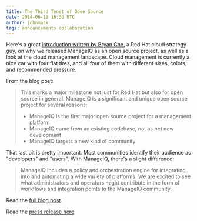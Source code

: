 ```yaml
---
title: The Third Tenet of Open Source
date: 2014-06-18 16:30 UTC
author: johnmark
tags: announcements collaboration
---
```


Here's a great [introduction written by Bryan Che](http://tentenet.net/2014/06/19/the-third-tenet-of-open-source-open-source-requires-commitment-welcome-manageiq/), a Red Hat cloud strategy guy, on why we released ManageIQ as an open source project, as well as a look at the cloud management landscape. Cloud management is currently a nice car with four flat tires, and all four of them with different sizes, colors, and recommended pressure.

From the blog post:

> This marks a major milestone not just for Red Hat but also
> for open source in general.  ManageIQ is a significant and
> unique open source project for several reasons:
>
>*   ManageIQ is the first major open source project for a management platform
>*   ManageIQ came from an existing codebase, not as net new development
>*  ManageIQ targets a new kind of community

That last bit is pretty important. Most communities identify their audience as "developers" and "users". With ManageIQ, there's a slight difference:

>ManageIQ includes a policy and orchestration engine for integrating into and automating a wide variety of platforms. We are excited to see what administrators and operators might contribute in the form of workflows and integration points to the ManageIQ community.

Read the [full blog post](http://tentenet.net/2014/06/19/the-third-tenet-of-open-source-open-source-requires-commitment-welcome-manageiq/).

Read the [press release here](http://www.marketwatch.com/story/red-hat-launches-first-open-source-release-of-manageiq-software-2014-06-19).
